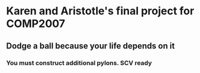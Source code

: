 # Karen and Aristotle's final project for COMP2007

## Dodge a ball because your life depends on it

### You must construct additional pylons. SCV ready